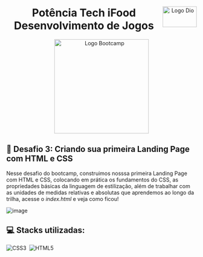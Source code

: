 <div align="center">
<img src="https://hermes.digitalinnovation.one/assets/diome/logo-full.svg" alt="Logo Dio" height= '55' width="90" align="right">
<h1> Potência Tech iFood <br> Desenvolvimento de Jogos </h1>
<img src="https://hermes.dio.me/tracks/83f8150a-6429-4c1a-9207-d5bff610f647.png" alt="Logo Bootcamp" width="250">
</div>

## :brain: Desafio 3: Criando sua primeira Landing Page com HTML e CSS

<p>Nesse desafio do bootcamp, construimos nosssa primeira Landing Page com HTML e CSS, colocando em prática os fundamentos do CSS,
as propriedades básicas da linguagem de estilização, além de trabalhar com as unidades de medidas relativas e absolutas que aprendemos ao longo da trilha, acesse o <i>index.html</i> e veja como ficou!</p>

![image](https://user-images.githubusercontent.com/55519539/183538055-6cce606c-7d1d-4d15-a4be-ffeb5b37c956.png)

## :computer: Stacks utilizadas:
![CSS3](https://img.shields.io/badge/css3-%231572B6.svg?style=for-the-badge&logo=css3&logoColor=white)&nbsp;&nbsp;![HTML5](https://img.shields.io/badge/html5-%23E34F26.svg?style=for-the-badge&logo=html5&logoColor=white)
